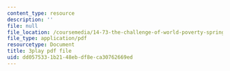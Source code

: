 ```yaml
---
content_type: resource
description: ''
file: null
file_location: /coursemedia/14-73-the-challenge-of-world-poverty-spring-2011/dd0575331b2148ebdf8eca30762669ed_LLdc7VyZHt4.pdf
file_type: application/pdf
resourcetype: Document
title: 3play pdf file
uid: dd057533-1b21-48eb-df8e-ca30762669ed
---
```

